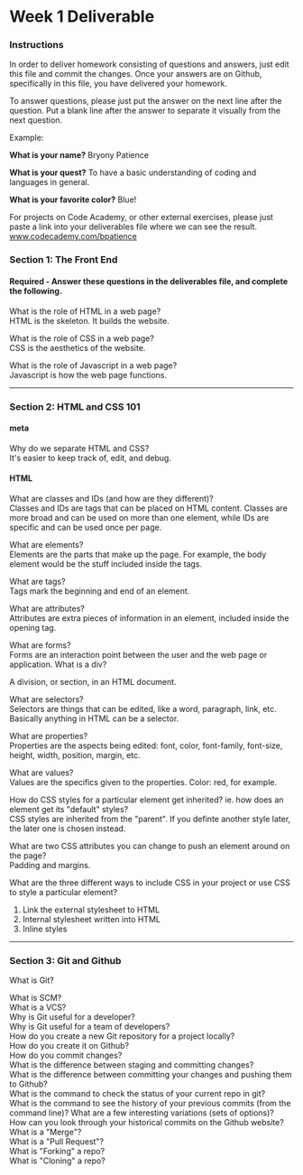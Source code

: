 # Week 1 Deliverable  

### Instructions  

In order to deliver homework consisting of questions and answers, just edit this file and commit the changes.  Once your answers are on Github, specifically in this file, you have delivered your homework.  
  
To answer questions, please just put the answer on the next line after the question.  Put a blank line after the answer to separate it visually from the next question.  

Example:  

**What is your name?**
Bryony Patience  

**What is your quest?**
To have a basic understanding of coding and languages in general.  

**What is your favorite color?**
Blue!  

For projects on Code Academy, or other external exercises, please just paste a link into your deliverables file where we can see the result.  
www.codecademy.com/bpatience

### Section 1: The Front End
#### Required - Answer these questions in the deliverables file, and complete the following. 
What is the role of HTML in a web page?  
HTML is the skeleton. It builds the website. 

What is the role of CSS in a web page?  
CSS is the aesthetics of the website. 

What is the role of Javascript in a web page?  
Javascript is how the web page functions. 

---

### Section 2: HTML and CSS 101

#### meta
Why do we separate HTML and CSS?  
It's easier to keep track of, edit, and debug.

#### HTML
What are classes and IDs (and how are they different)?  
Classes and IDs are tags that can be placed on HTML content. Classes are more broad and can be used on more than one element, while IDs are specific and can be used once per page.  

What are elements?  
Elements are the parts that make up the page. For example, the body element would be the stuff included inside the <body></body> tags.  

What are tags?  
Tags mark the beginning and end of an element. 

What are attributes?  
Attributes are extra pieces of information in an element, included inside the opening tag. 

What are forms?  
Forms are an interaction point between the user and the web page or application.
What is a div?  

A division, or section, in an HTML document. 

What are selectors?  
Selectors are things that can be edited, like a word, paragraph, link, etc. Basically anything in HTML can be a selector.

What are properties?  
Properties are the aspects being edited: font, color, font-family, font-size, height, width, position, margin, etc. 

What are values?  
Values are the specifics given to the properties. Color: red, for example. 

How do CSS styles for a particular element get inherited? ie. how does an element get its "default" styles?  
CSS styles are inherited from the "parent". If you definte another style later, the later one is chosen instead. 

What are two CSS attributes you can change to push an element around on the page?  
Padding and margins. 

What are the three different ways to include CSS in your project or use CSS to style a particular element?  
1. Link the external stylesheet to HTML
2. Internal stylesheet written into HTML
3. Inline styles

---
### Section 3: Git and Github  
What is Git?  


What is SCM?  
What is a VCS?  
Why is Git useful for a developer?  
Why is Git useful for a team of developers?  
How do you create a new Git repository for a project locally?  
How do you create it on Github?  
How do you commit changes?  
What is the difference between staging and committing changes?  
What is the difference between committing your changes and pushing them to Github?  
What is the command to check the status of your current repo in git?  
What is the command to see the history of your previous commits (from the command line)?  What are a few interesting variations (sets of options)?  
How can you look through your historical commits on the Github website?  
What is a "Merge"?  
What is a "Pull Request"?  
What is "Forking" a repo?  
What is "Cloning" a repo?  
